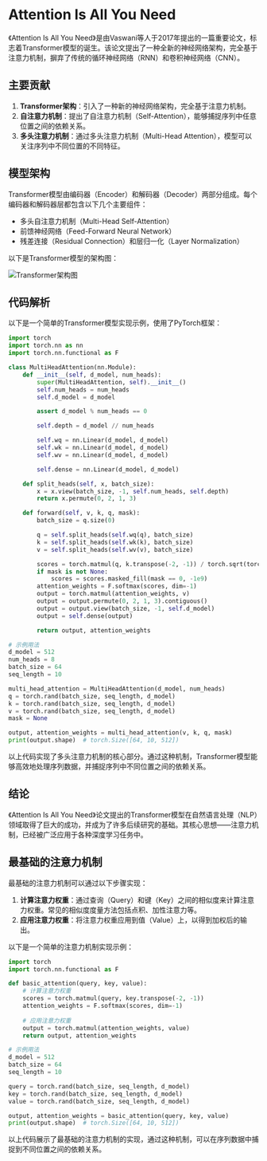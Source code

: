 # Attention Is All You Need

《Attention Is All You Need》是由Vaswani等人于2017年提出的一篇重要论文，标志着Transformer模型的诞生。该论文提出了一种全新的神经网络架构，完全基于注意力机制，摒弃了传统的循环神经网络（RNN）和卷积神经网络（CNN）。

## 主要贡献

1. **Transformer架构**：引入了一种新的神经网络架构，完全基于注意力机制。
2. **自注意力机制**：提出了自注意力机制（Self-Attention），能够捕捉序列中任意位置之间的依赖关系。
3. **多头注意力机制**：通过多头注意力机制（Multi-Head Attention），模型可以关注序列中不同位置的不同特征。

## 模型架构

Transformer模型由编码器（Encoder）和解码器（Decoder）两部分组成。每个编码器和解码器层都包含以下几个主要组件：

- 多头自注意力机制（Multi-Head Self-Attention）
- 前馈神经网络（Feed-Forward Neural Network）
- 残差连接（Residual Connection）和层归一化（Layer Normalization）

以下是Transformer模型的架构图：

![Transformer架构图](https://jalammar.github.io/images/t/transformer_architecture.jpg)

## 代码解析

以下是一个简单的Transformer模型实现示例，使用了PyTorch框架：

```python
import torch
import torch.nn as nn
import torch.nn.functional as F

class MultiHeadAttention(nn.Module):
    def __init__(self, d_model, num_heads):
        super(MultiHeadAttention, self).__init__()
        self.num_heads = num_heads
        self.d_model = d_model

        assert d_model % num_heads == 0

        self.depth = d_model // num_heads

        self.wq = nn.Linear(d_model, d_model)
        self.wk = nn.Linear(d_model, d_model)
        self.wv = nn.Linear(d_model, d_model)

        self.dense = nn.Linear(d_model, d_model)

    def split_heads(self, x, batch_size):
        x = x.view(batch_size, -1, self.num_heads, self.depth)
        return x.permute(0, 2, 1, 3)

    def forward(self, v, k, q, mask):
        batch_size = q.size(0)

        q = self.split_heads(self.wq(q), batch_size)
        k = self.split_heads(self.wk(k), batch_size)
        v = self.split_heads(self.wv(v), batch_size)

        scores = torch.matmul(q, k.transpose(-2, -1)) / torch.sqrt(torch.tensor(self.depth, dtype=torch.float32))
        if mask is not None:
            scores = scores.masked_fill(mask == 0, -1e9)
        attention_weights = F.softmax(scores, dim=-1)
        output = torch.matmul(attention_weights, v)
        output = output.permute(0, 2, 1, 3).contiguous()
        output = output.view(batch_size, -1, self.d_model)
        output = self.dense(output)

        return output, attention_weights

# 示例用法
d_model = 512
num_heads = 8
batch_size = 64
seq_length = 10

multi_head_attention = MultiHeadAttention(d_model, num_heads)
q = torch.rand(batch_size, seq_length, d_model)
k = torch.rand(batch_size, seq_length, d_model)
v = torch.rand(batch_size, seq_length, d_model)
mask = None

output, attention_weights = multi_head_attention(v, k, q, mask)
print(output.shape)  # torch.Size([64, 10, 512])
```

以上代码实现了多头注意力机制的核心部分。通过这种机制，Transformer模型能够高效地处理序列数据，并捕捉序列中不同位置之间的依赖关系。

## 结论

《Attention Is All You Need》论文提出的Transformer模型在自然语言处理（NLP）领域取得了巨大的成功，并成为了许多后续研究的基础。其核心思想——注意力机制，已经被广泛应用于各种深度学习任务中。

## 最基础的注意力机制

最基础的注意力机制可以通过以下步骤实现：

1. **计算注意力权重**：通过查询（Query）和键（Key）之间的相似度来计算注意力权重。常见的相似度度量方法包括点积、加性注意力等。
2. **应用注意力权重**：将注意力权重应用到值（Value）上，以得到加权后的输出。

以下是一个简单的注意力机制实现示例：

```python
import torch
import torch.nn.functional as F

def basic_attention(query, key, value):
    # 计算注意力权重
    scores = torch.matmul(query, key.transpose(-2, -1))
    attention_weights = F.softmax(scores, dim=-1)
    
    # 应用注意力权重
    output = torch.matmul(attention_weights, value)
    return output, attention_weights

# 示例用法
d_model = 512
batch_size = 64
seq_length = 10

query = torch.rand(batch_size, seq_length, d_model)
key = torch.rand(batch_size, seq_length, d_model)
value = torch.rand(batch_size, seq_length, d_model)

output, attention_weights = basic_attention(query, key, value)
print(output.shape)  # torch.Size([64, 10, 512])
```

以上代码展示了最基础的注意力机制的实现，通过这种机制，可以在序列数据中捕捉到不同位置之间的依赖关系。